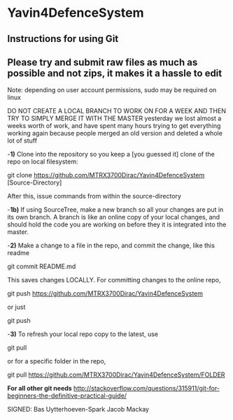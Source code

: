 Yavin4DefenceSystem
===================

Instructions for using Git
--------------------------

Please try and submit raw files as much as possible and not zips, it makes it a hassle to edit
---------------------------------------------------------------------------------------------
Note: depending on user account permissions, sudo may be required on linux

DO NOT CREATE A LOCAL BRANCH TO WORK ON FOR A WEEK AND THEN TRY TO SIMPLY MERGE IT WITH THE MASTER
yesterday we lost almost a weeks worth of work, and have spent many hours trying to get everything 
working again because people merged an old version and deleted a whole lot of stuff

-**1)**
Clone into the repository so you keep a [you guessed it] clone of the repo on
local filesystem:

git clone https://github.com/MTRX3700Dirac/Yavin4DefenceSystem [Source-Directory]                                                                                         

After this, issue commands from within the source-directory   

-**1b)**
If using SourceTree, make a new branch so all your changes are put in its own branch. A branch 
is like an online copy of your local changes, and should hold the code you are working on before
they it is integrated into the master.                                                                                                       

-**2)**
Make a change to a file in the repo, and commit the change, like this readme

git commit README.md                                                                                                                                                      

This saves changes LOCALLY. For committing changes to the online repo,

git push https://github.com/MTRX3700Dirac/Yavin4DefenceSystem

or just

git push

-**3)**
To refresh your local repo copy to the latest, use

git pull

or for a specific folder in the repo,

git pull https://github.com/MTRX3700Dirac/Yavin4DefenceSystem/FOLDER


**For all other git needs**
http://stackoverflow.com/questions/315911/git-for-beginners-the-definitive-practical-guide/

SIGNED:
Bas Uytterhoeven-Spark
Jacob Mackay

